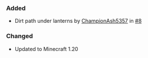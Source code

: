 ### Added

- Dirt path under lanterns by [ChampionAsh5357](https://github.com/ChampionAsh5357) in [#8](https://github.com/Steveplays28/pathunderfencegates/pull/8)

### Changed

- Updated to Minecraft 1.20
